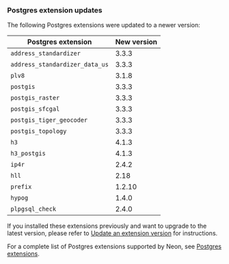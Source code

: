 ### Postgres extension updates

The following Postgres extensions were updated to a newer version:

| Postgres extension       | New version   |
|--------------------------|---------------|
| `address_standardizer`   | 3.3.3         |
| `address_standardizer_data_us` | 3.3.3   |
| `plv8`                   | 3.1.8         |
| `postgis`                | 3.3.3         |
| `postgis_raster`         | 3.3.3         |
| `postgis_sfcgal`         | 3.3.3         |
| `postgis_tiger_geocoder` | 3.3.3         |
| `postgis_topology`       | 3.3.3         |
| `h3`                     | 4.1.3         |
| `h3_postgis`             | 4.1.3         |
| `ip4r`                   | 2.4.2         |
| `hll`                    | 2.18          |
| `prefix`                 | 1.2.10        |
| `hypog`                  | 1.4.0         |
| `plpgsql_check`          | 2.4.0         |

If you installed these extensions previously and want to upgrade to the latest version, please refer to [Update an extension version](/docs/extensions/pg-extensions#update-an-extension-version) for instructions.

For a complete list of Postgres extensions supported by Neon, see [Postgres extensions](/docs/extensions/pg-extensions).
